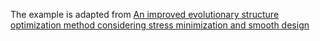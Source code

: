 The example is adapted from [An improved evolutionary structure optimization method considering stress minimization and smooth design](https://doi.org/10.1002/nme.7551)
